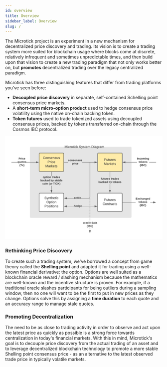 ```yaml
---
id: overview
title: Overview
sidebar_label: Overview
slug: /
---
```


The Microtick project is an experiment in a new mechanism for decentralized price discovery and trading. Its vision is to create a trading system more suited for blockchain usage where blocks come at discrete, relatively infrequent and sometimes unpredictable times, and then build upon that vision to create a new trading paradigm that not only works better on, but **promotes** decentralized trading over the legacy centralized paradigm.

Microtick has three distinguishing features that differ from trading platforms you've seen before:

* **Decoupled price discovery** in separate, self-contained Schelling point consensus price markets.
* A **short-term micro-option product** used to hedge consensus price volatility using the native on-chain backing token.
* **Token futures** used to trade tokenized assets using decoupled consensus prices, backed by tokens transferred on-chain through the Cosmos IBC protocol.

![Microtick overview](../static/img/microtick_overview.png)

### Rethinking Price Discovery

To create such a trading system, we've borrowed a concept from game theory called the **Shelling point** and adapted it for trading using a well-known financial derivative: the option. Options are well suited as a blockchain oracle reward / slashing mechanism because the mathematics are well-known and the incentive structure is proven. For example, if a traditional oracle slashes participants for being outliers during a sampling window, then no one will want to be the first to put in new prices as they change. Options solve this by assigning a **time duration** to each quote and an accuracy range to manage stale quotes.

### Promoting Decentralization

The need to be as close to trading activity in order to observe and act upon the latest price as quickly as possible is a strong force towards centralization in today's financial markets. With this in mind, Microtick's goal is to decouple price discovery from the actual trading of an asset and to  leverage decentralized blockchain technology to promote a more stable Shelling point consensus
price - as an alternative to the latest observed trade price in typically volatile markets.

